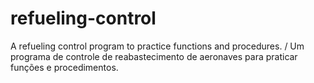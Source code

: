 # refueling-control
A refueling control program to practice functions and procedures. / Um programa de controle de reabastecimento de aeronaves para praticar funções e procedimentos.
